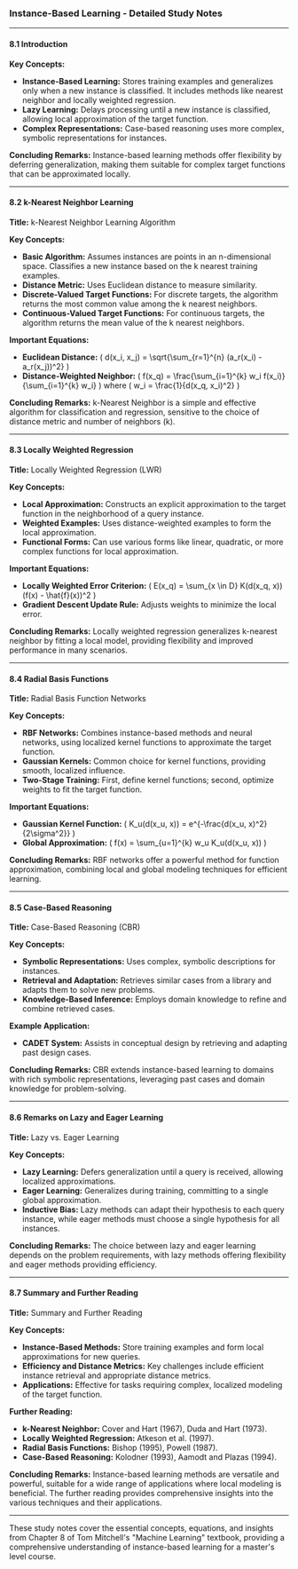 ### Instance-Based Learning - Detailed Study Notes

---

#### **8.1 Introduction**

**Key Concepts:**
- **Instance-Based Learning:** Stores training examples and generalizes only when a new instance is classified. It includes methods like nearest neighbor and locally weighted regression.
- **Lazy Learning:** Delays processing until a new instance is classified, allowing local approximation of the target function.
- **Complex Representations:** Case-based reasoning uses more complex, symbolic representations for instances.

**Concluding Remarks:**
Instance-based learning methods offer flexibility by deferring generalization, making them suitable for complex target functions that can be approximated locally.

---

#### **8.2 k-Nearest Neighbor Learning**

**Title:** k-Nearest Neighbor Learning Algorithm

**Key Concepts:**
- **Basic Algorithm:** Assumes instances are points in an n-dimensional space. Classifies a new instance based on the k nearest training examples.
- **Distance Metric:** Uses Euclidean distance to measure similarity.
- **Discrete-Valued Target Functions:** For discrete targets, the algorithm returns the most common value among the k nearest neighbors.
- **Continuous-Valued Target Functions:** For continuous targets, the algorithm returns the mean value of the k nearest neighbors.

**Important Equations:**
- **Euclidean Distance:** \( d(x_i, x_j) = \sqrt{\sum_{r=1}^{n} (a_r(x_i) - a_r(x_j))^2} \)
- **Distance-Weighted Neighbor:** \( f(x_q) = \frac{\sum_{i=1}^{k} w_i f(x_i)}{\sum_{i=1}^{k} w_i} \) where \( w_i = \frac{1}{d(x_q, x_i)^2} \)

**Concluding Remarks:**
k-Nearest Neighbor is a simple and effective algorithm for classification and regression, sensitive to the choice of distance metric and number of neighbors (k).

---

#### **8.3 Locally Weighted Regression**

**Title:** Locally Weighted Regression (LWR)

**Key Concepts:**
- **Local Approximation:** Constructs an explicit approximation to the target function in the neighborhood of a query instance.
- **Weighted Examples:** Uses distance-weighted examples to form the local approximation.
- **Functional Forms:** Can use various forms like linear, quadratic, or more complex functions for local approximation.

**Important Equations:**
- **Locally Weighted Error Criterion:** \( E(x_q) = \sum_{x \in D} K(d(x_q, x))(f(x) - \hat{f}(x))^2 \)
- **Gradient Descent Update Rule:** Adjusts weights to minimize the local error.

**Concluding Remarks:**
Locally weighted regression generalizes k-nearest neighbor by fitting a local model, providing flexibility and improved performance in many scenarios.

---

#### **8.4 Radial Basis Functions**

**Title:** Radial Basis Function Networks

**Key Concepts:**
- **RBF Networks:** Combines instance-based methods and neural networks, using localized kernel functions to approximate the target function.
- **Gaussian Kernels:** Common choice for kernel functions, providing smooth, localized influence.
- **Two-Stage Training:** First, define kernel functions; second, optimize weights to fit the target function.

**Important Equations:**
- **Gaussian Kernel Function:** \( K_u(d(x_u, x)) = e^{-\frac{d(x_u, x)^2}{2\sigma^2}} \)
- **Global Approximation:** \( f(x) = \sum_{u=1}^{k} w_u K_u(d(x_u, x)) \)

**Concluding Remarks:**
RBF networks offer a powerful method for function approximation, combining local and global modeling techniques for efficient learning.

---

#### **8.5 Case-Based Reasoning**

**Title:** Case-Based Reasoning (CBR)

**Key Concepts:**
- **Symbolic Representations:** Uses complex, symbolic descriptions for instances.
- **Retrieval and Adaptation:** Retrieves similar cases from a library and adapts them to solve new problems.
- **Knowledge-Based Inference:** Employs domain knowledge to refine and combine retrieved cases.

**Example Application:**
- **CADET System:** Assists in conceptual design by retrieving and adapting past design cases.

**Concluding Remarks:**
CBR extends instance-based learning to domains with rich symbolic representations, leveraging past cases and domain knowledge for problem-solving.

---

#### **8.6 Remarks on Lazy and Eager Learning**

**Title:** Lazy vs. Eager Learning

**Key Concepts:**
- **Lazy Learning:** Defers generalization until a query is received, allowing localized approximations.
- **Eager Learning:** Generalizes during training, committing to a single global approximation.
- **Inductive Bias:** Lazy methods can adapt their hypothesis to each query instance, while eager methods must choose a single hypothesis for all instances.

**Concluding Remarks:**
The choice between lazy and eager learning depends on the problem requirements, with lazy methods offering flexibility and eager methods providing efficiency.

---

#### **8.7 Summary and Further Reading**

**Title:** Summary and Further Reading

**Key Concepts:**
- **Instance-Based Methods:** Store training examples and form local approximations for new queries.
- **Efficiency and Distance Metrics:** Key challenges include efficient instance retrieval and appropriate distance metrics.
- **Applications:** Effective for tasks requiring complex, localized modeling of the target function.

**Further Reading:**
- **k-Nearest Neighbor:** Cover and Hart (1967), Duda and Hart (1973).
- **Locally Weighted Regression:** Atkeson et al. (1997).
- **Radial Basis Functions:** Bishop (1995), Powell (1987).
- **Case-Based Reasoning:** Kolodner (1993), Aamodt and Plazas (1994).

**Concluding Remarks:**
Instance-based learning methods are versatile and powerful, suitable for a wide range of applications where local modeling is beneficial. The further reading provides comprehensive insights into the various techniques and their applications.

---

These study notes cover the essential concepts, equations, and insights from Chapter 8 of Tom Mitchell's "Machine Learning" textbook, providing a comprehensive understanding of instance-based learning for a master's level course.